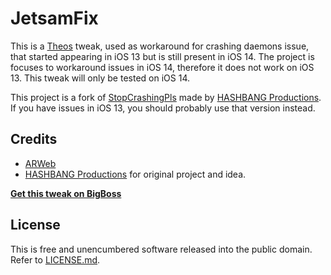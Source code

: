 # JetsamFix
This is a [Theos](https://iphonedevwiki.net/index.php/Theos) tweak, used as workaround for crashing daemons issue, that started appearing in iOS 13 but is still present in iOS 14.
The project is focuses to workaround issues in iOS 14, therefore it does not work on iOS 13. This tweak will only be tested on iOS 14.

This project is a fork of [StopCrashingPls](https://github.com/hbang/StopCrashingPls) made by [HASHBANG Productions](https://github.com/hbang). If you have issues in iOS 13, you should probably use that version instead.

## Credits
* [ARWeb](https://arweb.se)
* [HASHBANG Productions](https://github.com/hbang) for original project and idea.

[**Get this tweak on BigBoss**](https://urlhere.com)

## License
This is free and unencumbered software released into the public domain. Refer to [LICENSE.md](LICENSE.md).
